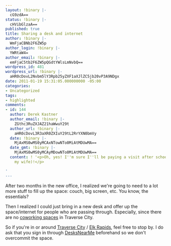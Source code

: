 ```yaml
---
layout: !binary |-
  cG9zdA==
status: !binary |-
  cHVibGlzaA==
published: true
title: Sharing a desk and internet
author: !binary |-
  WmFjaCBNb2F6ZW5p
author_login: !binary |-
  YWRtaW4=
author_email: !binary |-
  emFjaC5tb2F6ZW5pQGdtYWlsLmNvbQ==
wordpress_id: 481
wordpress_url: !binary |-
  aHR0cDovL2Nvbm5lY3Rpb25yZXF1aXJlZC5jb20vP3A9NDgx
date: 2011-01-19 15:31:05.000000000 -05:00
categories:
- Uncategorized
tags:
- highlighted
comments:
- id: 144
  author: Derek Kastner
  author_email: !binary |-
    ZGthc3RuZXJAZ21haWwuY29t
  author_url: !binary |-
    aHR0cDovL3R3aXR0ZXIuY29tL2RrYXN0bmVy
  date: !binary |-
    MjAxMS0wMS0yMCAxNTowNTo0MiAtMDUwMA==
  date_gmt: !binary |-
    MjAxMS0wMS0yMCAyMDowNTo0MiAtMDUwMA==
  content: ! '<p>Oh, yes! I''m sure I''ll be paying a visit after school''s out (for
    my wife)!</p>

'
---
```

After two months in the new office, I realized we're going to need to a lot more stuff to fill up the space: couch, big screen, etc. You know, the essentials?

Then I realized I could just bring in a new desk and offer up the space/internet for people who are passing through. Especially, since there are no [coworking spaces](http://en.wikipedia.org/wiki/Coworking) in Traverse City.

So if you're in or around [Traverse City](http://maps.google.com/maps?f=q&source=s_q&hl=en&geocode=&q=Traverse+City,+MI&aq=&sll=37.0625,-95.677068&sspn=47.033113,68.291016&ie=UTF8&hq=&hnear=Traverse+City,+Grand+Traverse,+Michigan&z=13) / [Elk Rapids](http://maps.google.com/maps?f=q&source=s_q&hl=en&geocode=&q=Elk+Rapids,+MI&sll=44.763057,-85.620632&sspn=0.082881,0.133381&ie=UTF8&hq=&hnear=Elk+Rapids,+Antrim,+Michigan&z=14), feel free to stop by. I do ask that you sign in through [DesksNearMe](http://desksnear.me/workplaces/497-connection-required) beforehand so we don't overcommit the space.
